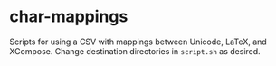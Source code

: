 # char-mappings

Scripts for using a CSV with mappings between Unicode, LaTeX, and XCompose.
Change destination directories in `script.sh` as desired.
